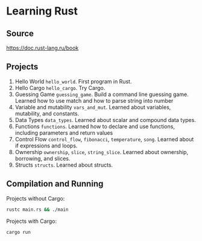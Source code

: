 # Learning Rust

## Source

https://doc.rust-lang.ru/book

## Projects

1. Hello World `hello_world`. First program in Rust.
2. Hello Cargo `hello_cargo`. Try Cargo.
3. Guessing Game `guessing_game`. Build a command line guessing game. Learned how to use match and how to parse string
   into number
4. Variable and mutability `vars_and_mut`. Learned about variables, mutability, and constants.
5. Data Types `data_types`. Learned about scalar and compound data types.
6. Functions `functions`. Learned how to declare and use functions, including parameters and return values
7. Control Flow `control_flow`, `fibonacci`, `temperature`, `song`. Learned about if expressions and loops.
8. Ownership `ownership`, `slice`, `string_slice`. Learned about ownership, borrowing, and slices.
9. Structs `structs`. Learned about structs.

## Compilation and Running

Projects without Cargo:

```bash
rustc main.rs && ./main
```

Projects with Cargo:

```bash
cargo run
```
